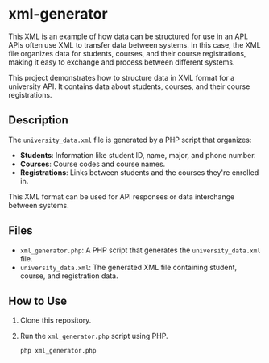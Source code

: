 # xml-generator
This XML is an example of how data can be structured for use in an API. APIs often use XML to transfer data between systems. In this case, the XML file organizes data for students, courses, and their course registrations, making it easy to exchange and process between different systems.


This project demonstrates how to structure data in XML format for a university API. It contains data about students, courses, and their course registrations.

## Description

The `university_data.xml` file is generated by a PHP script that organizes:

- **Students**: Information like student ID, name, major, and phone number.
- **Courses**: Course codes and course names.
- **Registrations**: Links between students and the courses they're enrolled in.

This XML format can be used for API responses or data interchange between systems.

## Files

- `xml_generator.php`: A PHP script that generates the `university_data.xml` file.
- `university_data.xml`: The generated XML file containing student, course, and registration data.

## How to Use

1. Clone this repository.
2. Run the `xml_generator.php` script using PHP.

   ```bash
   php xml_generator.php

